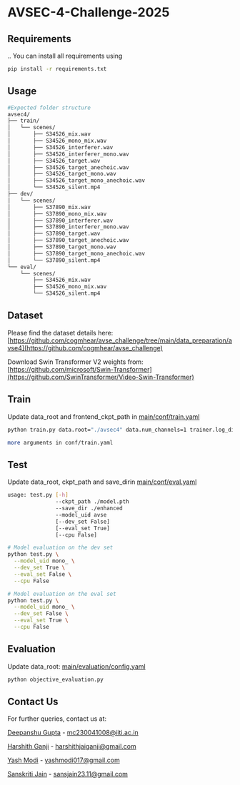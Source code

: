 # AVSEC-4-Challenge-2025
## Requirements
..
You can install all requirements using 
```bash
pip install -r requirements.txt
```

## Usage

```bash
#Expected folder structure
avsec4/
├── train/
│   └── scenes/
│       ├── S34526_mix.wav
│       ├── S34526_mono_mix.wav
│       ├── S34526_interferer.wav
│       ├── S34526_interferer_mono.wav
│       ├── S34526_target.wav
│       ├── S34526_target_anechoic.wav
│       ├── S34526_target_mono.wav
│       ├── S34526_target_mono_anechoic.wav
│       └── S34526_silent.mp4
├── dev/
│   └── scenes/
│       ├── S37890_mix.wav
│       ├── S37890_mono_mix.wav
│       ├── S37890_interferer.wav
│       ├── S37890_interferer_mono.wav
│       ├── S37890_target.wav
│       ├── S37890_target_anechoic.wav
│       ├── S37890_target_mono.wav
│       ├── S37890_target_mono_anechoic.wav
│       └── S37890_silent.mp4
└── eval/
    └── scenes/
        ├── S34526_mix.wav
        ├── S34526_mono_mix.wav
        └── S34526_silent.mp4

```

## Dataset

Please find the dataset details here: [https://github.com/cogmhear/avse_challenge/tree/main/data_preparation/avse4](https://github.com/cogmhear/avse_challenge)

Download Swin Transformer V2 weights from: [https://github.com/microsoft/Swin-Transformer](https://github.com/SwinTransformer/Video-Swin-Transformer)

## Train

Update data_root and frontend_ckpt_path in [main/conf/train.yaml](https://github.com/mtanveer1/AVSEC-4-Challenge-2025/blob/main/conf/train.yaml)

```bash
python train.py data.root="./avsec4" data.num_channels=1 trainer.log_dir="./logs" data.batch_size=8 trainer.accelerator=gpu trainer.gpus=1

more arguments in conf/train.yaml
```

## Test

Update data_root, ckpt_path and save_dirin [main/conf/eval.yaml](https://github.com/mtanveer1/AVSEC-4-Challenge-2025/blob/main/conf/eval.yaml)

```bash
usage: test.py [-h] 
               --ckpt_path ./model.pth 
               --save_dir ./enhanced 
               --model_uid avse 
               [--dev_set False] 
               [--eval_set True] 
               [--cpu False]

# Model evaluation on the dev set
python test.py \
  --model_uid mono_ \
  --dev_set True \
  --eval_set False \
  --cpu False

# Model evaluation on the eval set
python test.py \
  --model_uid mono_ \
  --dev_set False \
  --eval_set True \
  --cpu False
```

## Evaluation

Update data_root:  [main/evaluation/config.yaml](https://github.com/mtanveer1/AVSEC-4-Challenge-2025/blob/main/evaluation/config.yaml)

```bash  
python objective_evaluation.py
```

## Contact Us
For further queries, contact us at:

[Deepanshu Gupta](https://github.com/Deepanshu41008) - mc230041008@iiti.ac.in

[Harshith Ganji](https://github.com/Aach1) - harshithjaiganji@gmail.com

[Yash Modi](https://github.com/YashModi21) - yashmodi017@gmail.com

[Sanskriti Jain](https://github.com/Sanskriti-hello) - sansjain23.11@gmail.com








